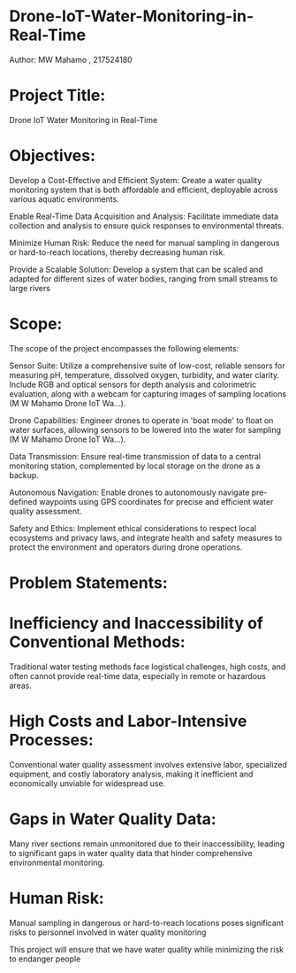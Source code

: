 # Drone-IoT-Water-Monitoring-in-Real-Time
Author: MW Mahamo , 217524180
# Project Title:
Drone IoT Water Monitoring in Real-Time

# Objectives:
Develop a Cost-Effective and Efficient System: 
Create a water quality monitoring system that is both affordable and efficient, deployable across various aquatic environments.

Enable Real-Time Data Acquisition and Analysis: 
Facilitate immediate data collection and analysis to ensure quick responses to environmental threats.

Minimize Human Risk: 
Reduce the need for manual sampling in dangerous or hard-to-reach locations, thereby decreasing human risk.

Provide a Scalable Solution: 
Develop a system that can be scaled and adapted for different sizes of water bodies, ranging from small streams to large rivers


# Scope:
The scope of the project encompasses the following elements:

Sensor Suite: 
Utilize a comprehensive suite of low-cost, reliable sensors for measuring pH, temperature, dissolved oxygen, turbidity, and water clarity. Include RGB and optical sensors for depth analysis and colorimetric evaluation, along with a webcam for capturing images of sampling locations​(M W Mahamo Drone IoT Wa…)​.

Drone Capabilities: 
Engineer drones to operate in 'boat mode' to float on water surfaces, allowing sensors to be lowered into the water for sampling​(M W Mahamo Drone IoT Wa…)​.

Data Transmission: 
Ensure real-time transmission of data to a central monitoring station, complemented by local storage on the drone as a backup.

Autonomous Navigation: 
Enable drones to autonomously navigate pre-defined waypoints using GPS coordinates for precise and efficient water quality assessment​​.

Safety and Ethics: 
Implement ethical considerations to respect local ecosystems and privacy laws, and integrate health and safety measures to protect the environment and operators during drone operations​​.

# Problem Statements:
# Inefficiency and Inaccessibility of Conventional Methods: 
Traditional water testing methods face logistical challenges, high costs, and often cannot provide real-time data, especially in remote or hazardous areas​.

# High Costs and Labor-Intensive Processes: 
Conventional water quality assessment involves extensive labor, specialized equipment, and costly laboratory analysis, making it inefficient and economically unviable for widespread use​​.

# Gaps in Water Quality Data: 
Many river sections remain unmonitored due to their inaccessibility, leading to significant gaps in water quality data that hinder comprehensive environmental monitoring​​.

# Human Risk: 
Manual sampling in dangerous or hard-to-reach locations poses significant risks to personnel involved in water quality monitoring


This project will ensure that we have water quality while minimizing the risk to endanger people 

